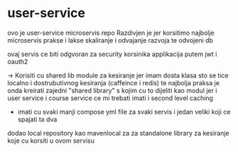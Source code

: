 # user-service


ovo je user-service microservis repo
Razdivjen je jer korsitimo najbolje microservis prakse i lakse skaliranje i odvajanje razvoja te odvojeni db

ovaj servis ce biti odgvoran za security korsinika applikacija putem jwt i oauth2


 -> Korisiti cu shared lib module za kesiranje jer imam dosta klasa sto se tice localno i dostrubutivnog kesiranja (caffeince i redis) te najbolja praksa je
    onda kreirati zajedni "shared library" s kojim cu to dijeliti kao modul jer i user service i course service ce mi trebati imati i second level caching

- imati cu svaki manji compose yml file za svaki servis i jedan veliki koji ce spajati ta dva 

 dodao local repository kao mavenlocal za za standalone library za kesiranje koje cu korsiti u ovom servisu 